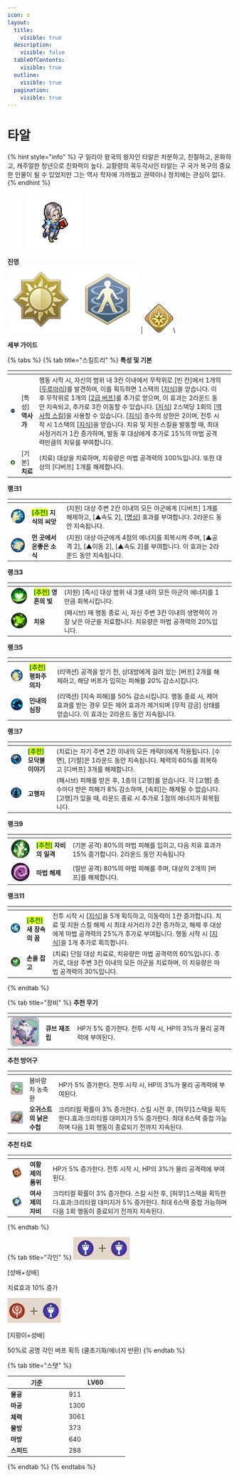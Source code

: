 ```yaml
---
icon: s
layout:
  title:
    visible: true
  description:
    visible: false
  tableOfContents:
    visible: true
  outline:
    visible: true
  pagination:
    visible: true
---
```


# 타알

{% hint style="info" %}
구 일리아 왕국의 왕자인 타알은 차분하고, 친절하고, 온화하고, 캐주얼한 청년으로 친화력이 높다. 교황령의 꼭두각시인 타알는 구 국가 복구의 중요한 인물이 될 수 있었지만 그는 역사 ​​학자에 가까웠고 권력이나 정치에는 관심이 없다.
{% endhint %}

<div align="left">

<figure><img src="../../.gitbook/assets/25.png" alt=""><figcaption></figcaption></figure>

</div>

**진영**\
<img src="../../.gitbook/assets/1 (6).webp" alt="" data-size="line"><img src="../../.gitbook/assets/2 (3).png" alt="" data-size="line">| <img src="../../.gitbook/assets/감시자.webp" alt="" data-size="line">\


**세부 가이드**

{% tabs %}
{% tab title="스킬트리" %}
**특성 및 기본**

<table data-view="cards"><thead><tr><th></th><th></th><th></th><th data-hidden data-card-cover data-type="files"></th></tr></thead><tbody><tr><td><img src="../../.gitbook/assets/Historian.webp" alt=""> </td><td>[특성] <strong>역사가</strong></td><td>행동 시작 시, 자신의 범위 내 3칸 이내에서 무작위로 [빈 칸]에서 1개의 [<a data-footnote-ref href="#user-content-fn-1">두루마리</a>]를 발견하며, 이를 획득하면 1스택의 [<a data-footnote-ref href="#user-content-fn-2">지식</a>]을 얻습니다. 이후 무작위로 1개의 [<a data-footnote-ref href="#user-content-fn-3">2급 버프</a>]를 추가로 얻으며, 이 효과는 2라운드 동안 지속되고, 추가로 3칸 이동할 수 있습니다. [<a data-footnote-ref href="#user-content-fn-4">지식</a>] 2스택당 1회의 [<a data-footnote-ref href="#user-content-fn-5">역사학 스킬</a>]을 사용할 수 있습니다. [<a data-footnote-ref href="#user-content-fn-6">지식</a>] 층수의 상한은 2이며, 전투 시작 시 1스택의 [<a data-footnote-ref href="#user-content-fn-7">지식</a>]을 얻습니다. 치유 및 지원 스킬을 발동할 때, 최대 사정거리가 1칸 증가하며, 발동 후 대상에게 추가로 15%의 마법 공격력만큼의 치유를 부여합니다.</td><td></td></tr><tr><td><img src="../../.gitbook/assets/Treatment.webp" alt=""></td><td>[기본] <strong>치료</strong></td><td>(치료) 대상을 치료하며, 치유량은 마법 공격력의 100%입니다. 또한 대상의  [디버프] 1개를 해제합니다.</td><td></td></tr></tbody></table>

**랭크1**

<table data-view="cards"><thead><tr><th></th><th></th><th></th><th data-hidden data-card-cover data-type="files"></th></tr></thead><tbody><tr><td><img src="../../.gitbook/assets/1 (10).webp" alt="" data-size="original"></td><td><mark style="color:green;"><strong>[추천]</strong></mark> <strong>지식의 씨앗</strong></td><td>(지원) 대상 주변 2칸 이내의 모든 아군에게 [디버프] 1개를 해제하고, [▲속도 2], [<a data-footnote-ref href="#user-content-fn-8">명상</a>] 효과를 부여합니다. 2라운드 동안 지속됩니다.</td><td></td></tr><tr><td><img src="../../.gitbook/assets/Good-news-from-a-far.webp" alt=""></td><td><strong>먼 곳에서 온좋은 소식</strong></td><td> (지원) 대상 아군에게 4점의 에너지를 회복시켜 주며, [▲공격 2], [▲이동 2], [▲속도 2]를 부여합니다. 이 효과는 2라운드 동안 지속됩니다.</td><td></td></tr></tbody></table>

**랭크3**

<table data-view="cards"><thead><tr><th></th><th></th><th></th><th data-hidden data-card-cover data-type="files"></th></tr></thead><tbody><tr><td><img src="../../.gitbook/assets/2 (10).webp" alt=""></td><td><mark style="color:green;"><strong>[추천]</strong></mark> <strong>영혼의 빛</strong></td><td>(지원) [즉시] 대상 범위 내 3셀 내의 모든 아군의 에너지를 1만큼 회복시킵니다.</td><td></td></tr><tr><td><img src="../../.gitbook/assets/Heal.webp" alt=""></td><td><strong>치유</strong> </td><td>(패시브) 매 행동 종료 시, 자신 주변 3칸 이내의 생명력이 가장 낮은 아군을 치료합니다. 치유량은 마법 공격력의 20%입니다.</td><td></td></tr></tbody></table>

**랭크5**

<table data-view="cards"><thead><tr><th></th><th></th><th></th><th data-hidden data-card-cover data-type="files"></th></tr></thead><tbody><tr><td><img src="../../.gitbook/assets/3 (7).webp" alt=""></td><td><mark style="color:green;"><strong>[추천]</strong></mark> <strong>평화주의자</strong></td><td>(리액션)  공격을 받기 전, 상대방에게 걸려 있는 [버프] 2개를 해제하고, 해당 버프가 입히는 피해를 20% 감소시킵니다.</td><td></td></tr><tr><td><img src="../../.gitbook/assets/The-Heart-of-Forbearance.webp" alt=""></td><td><strong>인내의 심장</strong> </td><td> (리액션) [지속 피해]를 50% 감소시킵니다. 행동 종료 시, 제어 효과를 받는 경우 모든 제어 효과가 제거되며 [무적 감금] 상태를 얻습니다. 이 효과는 2라운드 동안 지속됩니다.</td><td></td></tr></tbody></table>

**랭크7**

<table data-view="cards"><thead><tr><th></th><th></th><th></th><th data-hidden data-card-cover data-type="files"></th></tr></thead><tbody><tr><td><img src="../../.gitbook/assets/4 (6).webp" alt=""></td><td><mark style="color:green;"><strong>[추천]</strong></mark> <strong>모닥불 이야기</strong></td><td>(치료)는 자기 주변 2칸 이내의 모든 캐릭터에게 적용됩니다. [수면], [기절]은 1라운드 동안 지속됩니다. 체력의 60%를 회복하고 [디버프] 3개를 해제합니다.</td><td></td></tr><tr><td><img src="../../.gitbook/assets/Ascetic.webp" alt=""></td><td><strong>고행자</strong></td><td>(패시브) 피해를 받은 후, 1층의 [고행]를 얻습니다. 각 [고행] 층수마다 받은 피해가 8% 감소하며, [속죄]는 해제될 수 없습니다. [고행]가 있을 때, 라운드 종료 시 추가로 1점의 에너지가 회복됩니다.</td><td></td></tr></tbody></table>

**랭크9**

<table data-view="cards"><thead><tr><th></th><th></th><th></th><th data-hidden data-card-cover data-type="files"></th></tr></thead><tbody><tr><td><img src="../../.gitbook/assets/5 (4).webp" alt=""></td><td><mark style="color:green;"><strong>[추천]</strong></mark><strong> 자비의 일격</strong></td><td>(기본 공격) 80%의 마법 피해를 입히고, 다음 치유 효과가 15% 증가합니다. 2라운드 동안 지속됩니다</td><td></td></tr><tr><td><img src="../../.gitbook/assets/Magic-Dispel.webp" alt=""></td><td><strong>마법 해제</strong></td><td>(일반 공격) 80%의 마법 피해를 주며, 대상의 2개의 [버프]를 해제합니다.</td><td></td></tr></tbody></table>

**랭크11**

<table data-view="cards"><thead><tr><th></th><th></th><th></th><th data-hidden data-card-cover data-type="files"></th></tr></thead><tbody><tr><td><img src="../../.gitbook/assets/6 (4).webp" alt=""></td><td><mark style="color:green;"><strong>[추천]</strong></mark><strong> 새 장속의 꿈</strong></td><td>전투 시작 시 [<a data-footnote-ref href="#user-content-fn-9">지식</a>]을 5개 획득하고, 이동력이 1칸 증가합니다. 치료 및 지원 스킬 해제 시 최대 사거리가 2칸 증가하고, 해제 후 대상에게 마법 공격력의 25%가 추가로 부여됩니다. 행동 시작 시 [<a data-footnote-ref href="#user-content-fn-10">지식</a>]을 1개 추가로 획득합니다.</td><td></td></tr><tr><td><img src="../../.gitbook/assets/Lay-on-Hands (1).webp" alt=""></td><td><strong>손을 잡고</strong></td><td>(치료) 단일 대상 치료로, 치유량은 마법 공격력의 60%입니다. 추가로, 대상 주변 3칸 이내의 모든 아군을 치료하며, 이 치유량은 마법 공격력의 30%입니다.</td><td></td></tr></tbody></table>
{% endtab %}

{% tab title="장비" %}
**추천 무기**

<table data-view="cards"><thead><tr><th></th><th></th><th data-hidden></th></tr></thead><tbody><tr><td><img src="../../.gitbook/assets/80-cude.png" alt=""></td><td><strong>큐브 재조립</strong></td><td>HP가 5% 증가한다. 전투 시작 시, HP의 3%가 물리 공격력에 부여된다.</td></tr></tbody></table>

**추천 방어구**

<table data-view="cards"><thead><tr><th></th><th></th><th data-hidden></th></tr></thead><tbody><tr><td><img src="../../.gitbook/assets/a_5.png" alt=""></td><td>봄바람 차 농축환</td><td>HP가 5% 증가한다. 전투 시작 시, HP의 3%가 물리 공격력에 부여된다.</td></tr><tr><td><img src="../../.gitbook/assets/a_2.png" alt=""></td><td><strong>오귀스트의 낡은 수첩</strong></td><td>크리티컬 확률이 3% 증가한다. 스킬 시전 후, [허무]1스택을 획득한다.효과:크리티컬 대미지가 5% 증가한다. 최대 6스택 중첩 가능하며 다음 1회 행동이 종료되기 전까지 지속된다.</td></tr></tbody></table>

**추천 타로**

<table data-view="cards"><thead><tr><th></th><th></th><th data-hidden></th></tr></thead><tbody><tr><td><img src="../../.gitbook/assets/tar_5.webp" alt=""></td><td><strong>여황제의 품위</strong></td><td>HP가 5% 증가한다. 전투 시작 시, HP의 3%가 물리 공격력에 부여된다.</td></tr><tr><td><img src="../../.gitbook/assets/tar_4.webp" alt=""></td><td><strong>여사제의 자비</strong></td><td>크리티컬 확률이 3% 증가한다. 스킬 시전 후, [허무]1스택을 획득한다.효과:크리티컬 대미지가 5% 증가한다. 최대 6스택 중첩 가능하며 다음 1회 행동이 종료되기 전까지 지속된다.</td></tr></tbody></table>
{% endtab %}

{% tab title="각인" %}
<img src="../../.gitbook/assets/2-2.png" alt="" data-size="original">

\[성배+성배]&#x20;

치료효과 10% 증가

<img src="../../.gitbook/assets/2-1.png" alt="" data-size="original">&#x20;

\[지팡이+성배]&#x20;

50%로 공명 각인 버프 획득 (쿨초기화/에너지 반환)
{% endtab %}

{% tab title="스탯" %}
<table><thead><tr><th width="117">기준</th><th width="120">LV60</th></tr></thead><tbody><tr><td><strong>물공</strong></td><td>911</td></tr><tr><td><strong>마공</strong></td><td>1300</td></tr><tr><td><strong>체력</strong></td><td>3061</td></tr><tr><td><strong>물방</strong></td><td>373</td></tr><tr><td><strong>마방</strong></td><td>640</td></tr><tr><td><strong>스피드</strong></td><td>288</td></tr></tbody></table>
{% endtab %}
{% endtabs %}



[^1]: 상호 작용할 수 있는 오브젝트로, 타엘이 그곳에 머무를 때 1스택의 \[지식]을 얻습니다. 다른 캐릭터가 그곳에 머무를 경우, 두루마리가 손상됩니다.

[^2]: 보유 시 \[역사학 스킬]을 사용할 수 있습니다.

[^3]: 다음의 버프를 포함합니다: \[▲공격 2], \[▲치명타 2], \[▲물리 방어 2], \[▲마법 방어 2], \[▲이동 1], \[▲치유 2], \[속성 약화 면역].

[^4]: 보유 시 \[역사학 스킬]을 사용할 수 있습니다.

[^5]: \[역사적 사실] \
    적에게 \[이동력 감소2], \[피해 증가2]를 부여합니다. \
    \
    \[역사를 거울로  삼다] \
    목표 범위 내의 모든 아군의 \[디버프]를 일정 수 해제하고, 마법 공격력의 30%만큼 치료합니다. \
    \
    \[영웅 서사시]\
    아군에게 \[데미지 증가], \[받는 데미지 감소]를 부여하고, 마법 공격력의 50%만큼 치료합니다.

[^6]: 보유 시 \[역사학 스킬]을 사용할 수 있습니다.

[^7]: 보유 시 \[역사학 스킬]을 사용할 수 있습니다.

[^8]: 버프: 행동 시작 시, 1점의 에너지를 회복합니다.

[^9]: 보유 시 \[역사학 스킬]을 사용할 수 있습니다.

[^10]: 보유 시 \[역사학 스킬]을 사용할 수 있습니다.
